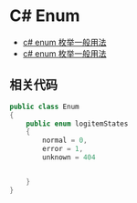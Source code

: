 # C# Enum

- [c# enum 枚举一般用法](https://blog.csdn.net/jiegemena/article/details/78862788)
- [c# enum 枚举一般用法](https://blog.csdn.net/jiegemena/article/details/78862788)

## 相关代码

```c#
public class Enum
{
    public enum logitemStates
    {
        normal = 0,
        error = 1,
        unknown = 404


    }
}
```
